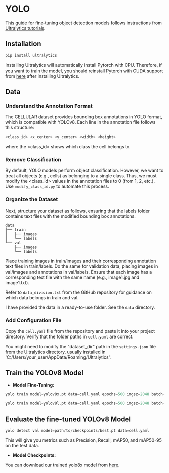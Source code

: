 # YOLO

This guide for fine-tuning object detection models follows instructions from [Ultralytics tutorials](https://docs.ultralytics.com/tasks/detect/).

## Installation

```bash
pip install ultralytics
```
Installing Ultralytics will automatically install Pytorch with CPU. Therefore, if you want to train the model, you should reinstall Pytorch with CUDA support from [here](https://pytorch.org/) after installing Ultralytics.

## Data
### Understand the Annotation Format 
The CELLULAR dataset provides bounding box annotations in YOLO format, which is compatible with YOLOv8. Each line in the annotation file follows this structure:
```bash
<class_id> <x_center> <y_center> <width> <height>
```
where the <class_id> shows which class the cell belongs to. 

### Remove Classification 
By default, YOLO models perform object classification. However, we want to treat all objects (e.g., cells) as belonging to a single class. Thus, we must modify the <class_id> values in the annotation files to 0 (from 1, 2, etc.). Use `modify_class_id.py` to automate this process.

### Organize the Dataset
Next, structure your dataset as follows, ensuring that the labels folder contains text files with the modified bounding box annotations. 

    data
    ├── train
    │   ├── images
    │   └── labels
    └── val
        ├── images
        └── labels

Place training images in train/images and their corresponding annotation text files in train/labels. Do the same for validation data, placing images in val/images and annotations in val/labels. Ensure that each image has a corresponding text file with the same name (e.g., image1.jpg and image1.txt).

Refer to `data_division.txt` from the GitHub repository for guidance on which data belongs in train and val. 

I have provided the data in a ready-to-use folder. See the `data` directory.

### Add Configuration File
Copy the `cell.yaml` file from the repository and paste it into your project directory. Verify that the folder paths in `cell.yaml` are correct.

You might need to modify the "dataset_dir" path in the `settings.json` file from the Ultralytics directory, usually installed in 'C:/Users/your_user/AppData/Roaming/Ultralytics'.

## Train the YOLOv8 Model

- **Model Fine-Tuning:**

```python
yolo train model=yolov8x.pt data=cell.yaml epochs=500 imgsz=2048 batch=4
```
```python
yolo train model=yolov8l.pt data=cell.yaml epochs=500 imgsz=2048 batch=4
```

## Evaluate the fine-tuned YOLOv8 Model
  
```python
yolo detect val model=path/to/checkpoints/best.pt data=cell.yaml
```
This will give you metrics such as Precision, Recall, mAP50, and mAP50-95 on the test data.


- **Model Checkpoints:**

You can download our trained yolo8x model from [here](https://drive.google.com/drive/folders/1ns0jNeTzDgscYFeK1cU-nZG7AMwvMIKt?usp=sharing).
